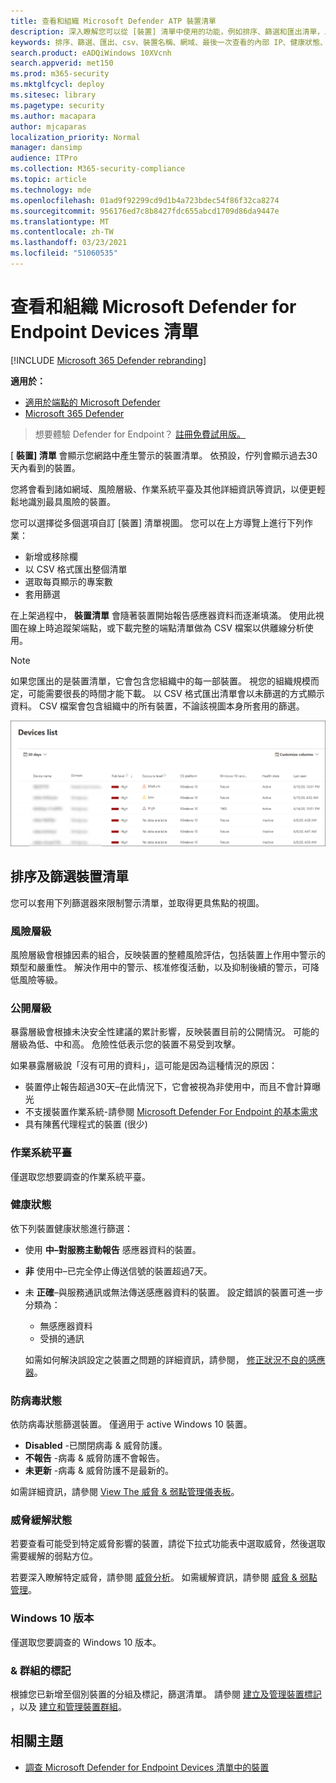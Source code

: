```yaml
---
title: 查看和組織 Microsoft Defender ATP 裝置清單
description: 深入瞭解您可以從 [裝置] 清單中使用的功能，例如排序、篩選和匯出清單，以加強調查。
keywords: 排序、篩選、匯出、csv、裝置名稱、網域、最後一次查看的內部 IP、健康狀態、作用中警示、作用中的惡意程式碼偵測、威脅類別、審閱警示、網路、連線、惡意程式碼、一般惡意程式碼、stealer、勒索軟體、攻擊、威脅、一般惡意程式碼、不需要的軟體
search.product: eADQiWindows 10XVcnh
search.appverid: met150
ms.prod: m365-security
ms.mktglfcycl: deploy
ms.sitesec: library
ms.pagetype: security
ms.author: macapara
author: mjcaparas
localization_priority: Normal
manager: dansimp
audience: ITPro
ms.collection: M365-security-compliance
ms.topic: article
ms.technology: mde
ms.openlocfilehash: 01ad9f92299cd9d1b4a723bdec54f86f32ca8274
ms.sourcegitcommit: 956176ed7c8b8427fdc655abcd1709d86da9447e
ms.translationtype: MT
ms.contentlocale: zh-TW
ms.lasthandoff: 03/23/2021
ms.locfileid: "51060535"
---
```

# <a name="view-and-organize-the-microsoft-defender-for-endpoint-devices-list"></a>查看和組織 Microsoft Defender for Endpoint Devices 清單

[!INCLUDE [Microsoft 365 Defender rebranding](../../includes/microsoft-defender.md)]


**適用於：**
- [適用於端點的 Microsoft Defender](https://go.microsoft.com/fwlink/p/?linkid=2146631)
- [Microsoft 365 Defender](https://go.microsoft.com/fwlink/?linkid=2118804)

> 想要體驗 Defender for Endpoint？ [註冊免費試用版。](https://www.microsoft.com/microsoft-365/windows/microsoft-defender-atp?ocid=docs-wdatp-machinesview-abovefoldlink)


[ **裝置] 清單** 會顯示您網路中產生警示的裝置清單。 依預設，佇列會顯示過去30天內看到的裝置。  

您將會看到諸如網域、風險層級、作業系統平臺及其他詳細資訊等資訊，以便更輕鬆地識別最具風險的裝置。

您可以選擇從多個選項自訂 [裝置] 清單視圖。 您可以在上方導覽上進行下列作業：

- 新增或移除欄
- 以 CSV 格式匯出整個清單
- 選取每頁顯示的專案數
- 套用篩選

在上架過程中， **裝置清單** 會隨著裝置開始報告感應器資料而逐漸填滿。 使用此視圖在線上時追蹤架端點，或下載完整的端點清單做為 CSV 檔案以供離線分析使用。

>[!NOTE]
> 如果您匯出的是裝置清單，它會包含您組織中的每一部裝置。 視您的組織規模而定，可能需要很長的時間才能下載。 以 CSV 格式匯出清單會以未篩選的方式顯示資料。 CSV 檔案會包含組織中的所有裝置，不論該視圖本身所套用的篩選。

![具有裝置清單的裝置清單影像](images/device-list.png)

## <a name="sort-and-filter-the-device-list"></a>排序及篩選裝置清單

您可以套用下列篩選器來限制警示清單，並取得更具焦點的視圖。

### <a name="risk-level"></a>風險層級

風險層級會根據因素的組合，反映裝置的整體風險評估，包括裝置上作用中警示的類型和嚴重性。 解決作用中的警示、核准修復活動，以及抑制後續的警示，可降低風險等級。

### <a name="exposure-level"></a>公開層級

暴露層級會根據未決安全性建議的累計影響，反映裝置目前的公開情況。 可能的層級為低、中和高。 危險性低表示您的裝置不易受到攻擊。

如果暴露層級說「沒有可用的資料」，這可能是因為這種情況的原因：

- 裝置停止報告超過30天–在此情況下，它會被視為非使用中，而且不會計算曝光
- 不支援裝置作業系統-請參閱 [Microsoft Defender For Endpoint 的基本需求](minimum-requirements.md)
- 具有陳舊代理程式的裝置 (很少) 

### <a name="os-platform"></a>作業系統平臺

僅選取您想要調查的作業系統平臺。

### <a name="health-state"></a>健康狀態

依下列裝置健康狀態進行篩選：

- 使用 **中–對服務主動報告** 感應器資料的裝置。
- **非** 使用中–已完全停止傳送信號的裝置超過7天。
- 未 **正確**–與服務通訊或無法傳送感應器資料的裝置。 設定錯誤的裝置可進一步分類為：
  - 無感應器資料
  - 受損的通訊

  如需如何解決誤設定之裝置之問題的詳細資訊，請參閱， [修正狀況不良的感應器](fix-unhealthy-sensors.md)。

### <a name="antivirus-status"></a>防病毒狀態

依防病毒狀態篩選裝置。 僅適用于 active Windows 10 裝置。

- **Disabled** -已關閉病毒 & 威脅防護。
- **不報告** -病毒 & 威脅防護不會報告。
- **未更新** -病毒 & 威脅防護不是最新的。

如需詳細資訊，請參閱 [View The 威脅 & 弱點管理儀表板](tvm-dashboard-insights.md)。

### <a name="threat-mitigation-status"></a>威脅緩解狀態

若要查看可能受到特定威脅影響的裝置，請從下拉式功能表中選取威脅，然後選取需要緩解的弱點方位。

若要深入瞭解特定威脅，請參閱 [威脅分析](threat-analytics.md)。 如需緩解資訊，請參閱 [威脅 & 弱點管理](next-gen-threat-and-vuln-mgt.md)。

### <a name="windows-10-version"></a>Windows 10 版本

僅選取您要調查的 Windows 10 版本。

### <a name="tags--groups"></a>& 群組的標記

根據您已新增至個別裝置的分組及標記，篩選清單。 請參閱 [建立及管理裝置標記](machine-tags.md) ，以及 [建立和管理裝置群組](machine-groups.md)。

## <a name="related-topics"></a>相關主題

- [調查 Microsoft Defender for Endpoint Devices 清單中的裝置](investigate-machines.md)
